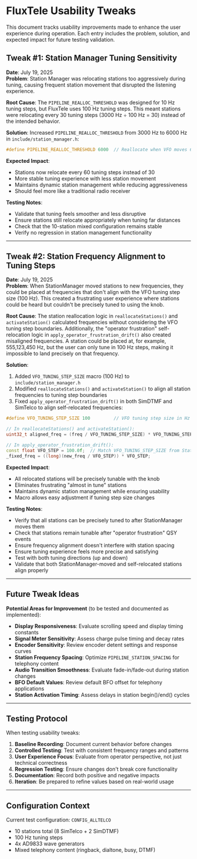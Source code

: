 # FluxTele Usability Tweaks

This document tracks usability improvements made to enhance the user experience during operation. Each entry includes the problem, solution, and expected impact for future testing validation.

## Tweak #1: Station Manager Tuning Sensitivity

**Date**: July 19, 2025  
**Problem**: Station Manager was relocating stations too aggressively during tuning, causing frequent station movement that disrupted the listening experience.

**Root Cause**: The `PIPELINE_REALLOC_THRESHOLD` was designed for 10 Hz tuning steps, but FluxTele uses 100 Hz tuning steps. This meant stations were relocating every 30 tuning steps (3000 Hz ÷ 100 Hz = 30) instead of the intended behavior.

**Solution**: Increased `PIPELINE_REALLOC_THRESHOLD` from 3000 Hz to 6000 Hz in `include/station_manager.h`:
```cpp
#define PIPELINE_REALLOC_THRESHOLD 6000  // Reallocate when VFO moves 6 kHz (60 steps at 100Hz tuning)
```

**Expected Impact**: 
- Stations now relocate every 60 tuning steps instead of 30
- More stable tuning experience with less station movement
- Maintains dynamic station management while reducing aggressiveness
- Should feel more like a traditional radio receiver

**Testing Notes**: 
- Validate that tuning feels smoother and less disruptive
- Ensure stations still relocate appropriately when tuning far distances
- Check that the 10-station mixed configuration remains stable
- Verify no regression in station management functionality

---

## Tweak #2: Station Frequency Alignment to Tuning Steps

**Date**: July 19, 2025  
**Problem**: When StationManager moved stations to new frequencies, they could be placed at frequencies that don't align with the VFO tuning step size (100 Hz). This created a frustrating user experience where stations could be heard but couldn't be precisely tuned to using the knob.

**Root Cause**: The station reallocation logic in `reallocateStations()` and `activateStation()` calculated frequencies without considering the VFO tuning step boundaries. Additionally, the "operator frustration" self-relocation logic in `apply_operator_frustration_drift()` also created misaligned frequencies. A station could be placed at, for example, 555,123,450 Hz, but the user can only tune in 100 Hz steps, making it impossible to land precisely on that frequency.

**Solution**: 
1. Added `VFO_TUNING_STEP_SIZE` macro (100 Hz) to `include/station_manager.h`
2. Modified `reallocateStations()` and `activateStation()` to align all station frequencies to tuning step boundaries
3. Fixed `apply_operator_frustration_drift()` in both SimDTMF and SimTelco to align self-relocated frequencies:
```cpp
#define VFO_TUNING_STEP_SIZE 100         // VFO tuning step size in Hz - stations must align to these increments

// In reallocateStations() and activateStation():
uint32_t aligned_freq = (freq / VFO_TUNING_STEP_SIZE) * VFO_TUNING_STEP_SIZE;

// In apply_operator_frustration_drift():
const float VFO_STEP = 100.0f;  // Match VFO_TUNING_STEP_SIZE from StationManager
_fixed_freq = ((long)(new_freq / VFO_STEP)) * VFO_STEP;
```

**Expected Impact**:
- All relocated stations will be precisely tunable with the knob
- Eliminates frustrating "almost in tune" stations
- Maintains dynamic station management while ensuring usability
- Macro allows easy adjustment if tuning step size changes

**Testing Notes**:
- Verify that all stations can be precisely tuned to after StationManager moves them
- Check that stations remain tunable after "operator frustration" QSY events
- Ensure frequency alignment doesn't interfere with station spacing
- Ensure tuning experience feels more precise and satisfying
- Test with both tuning directions (up and down)
- Validate that both StationManager-moved and self-relocated stations align properly

---

## Future Tweak Ideas

**Potential Areas for Improvement** (to be tested and documented as implemented):

- **Display Responsiveness**: Evaluate scrolling speed and display timing constants
- **Signal Meter Sensitivity**: Assess charge pulse timing and decay rates
- **Encoder Sensitivity**: Review encoder detent settings and response curves  
- **Station Frequency Spacing**: Optimize `PIPELINE_STATION_SPACING` for telephony content
- **Audio Transition Smoothness**: Evaluate fade-in/fade-out during station changes
- **BFO Default Values**: Review default BFO offset for telephony applications
- **Station Activation Timing**: Assess delays in station begin()/end() cycles

---

## Testing Protocol

When testing usability tweaks:

1. **Baseline Recording**: Document current behavior before changes
2. **Controlled Testing**: Test with consistent frequency ranges and patterns
3. **User Experience Focus**: Evaluate from operator perspective, not just technical correctness
4. **Regression Testing**: Ensure changes don't break core functionality
5. **Documentation**: Record both positive and negative impacts
6. **Iteration**: Be prepared to refine values based on real-world usage

---

## Configuration Context

Current test configuration: `CONFIG_ALLTELCO`
- 10 stations total (8 SimTelco + 2 SimDTMF)
- 100 Hz tuning steps
- 4x AD9833 wave generators
- Mixed telephony content (ringback, dialtone, busy, DTMF)
